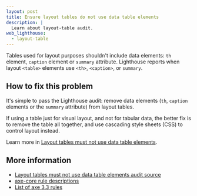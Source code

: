 ```yaml
---
layout: post
title: Ensure layout tables do not use data table elements
description: |
  Learn about layout-table audit.
web_lighthouse:
  - layout-table
---
```


Tables used for layout purposes shouldn't include data elements:
`th` element, `caption` element or `summary` attribute.
Lighthouse reports when layout `<table>` elements use `<th>`, `<caption>`, or `summary`.

<!--
***Todo*** This audit doesn't seem to be failing for me. I added `role="presentation"` to a table
with `th` expecting this to fail, and it does not.

<figure class="w-figure">
  <img class="w-screenshot w-screenshot--filled" src="layout-table.png" alt="Lighthouse audit showing presentational <table> elements incorrectly using <th>, <caption>, or summary
  figcaption class with a value of 'w-figcaption'">
    Presentational <code>&lt;table></code> elements incorrectly using <code>&lt;th></code>, <code>&lt;caption></code>, or <code>summary</code>.
  </figcaption>
</figure>
-->
## How to fix this problem

It's simple to pass the Lighthouse audit:
remove data elements (`th`, `caption` elements or the `summary` attribute) from layout tables.

If using a table just for visual layout, and not for tabular data,
the better fix is to remove the table all together,
and use cascading style sheets (CSS) to control layout instead.

Learn more in
[Layout tables must not use data table elements](https://dequeuniversity.com/rules/axe/3.3/layout-table).

<!--
## How this audit impacts overall Lighthouse score

Todo. I have no idea how accessibility scoring is working!
-->
## More information

- [Layout tables must not use data table elements audit source](https://github.com/GoogleChrome/lighthouse/blob/master/lighthouse-core/audits/accessibility/layout-table.js)
- [axe-core rule descriptions](https://github.com/dequelabs/axe-core/blob/develop/doc/rule-descriptions.md)
- [List of axe 3.3 rules](https://dequeuniversity.com/rules/axe/3.3)
